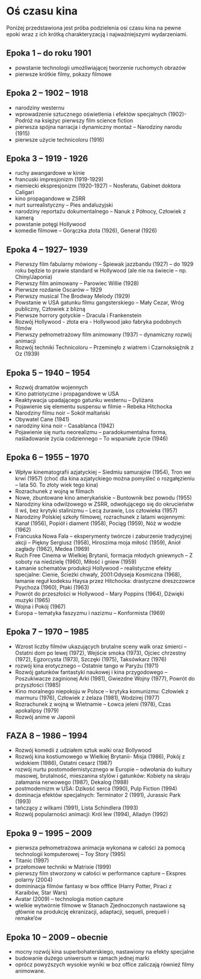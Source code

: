 # Oś czasu kina

Poniżej przedstawiona jest próba podzielenia osi czasu kina na pewne epoki wraz z ich krótką 
charakteryzacją i najważniejszymi wydarzeniami.

## Epoka 1 – do roku 1901
- powstanie technologii umożliwiającej tworzenie ruchomych obrazów
- pierwsze krótkie filmy, pokazy filmowe

## Epoka 2 – 1902 – 1918
- narodziny westernu
- wprowadzenie sztucznego oświetlenia i efektów specjalnych (1902)- Podróż na księżyc pierwszy film science fiction
- pierwsza spójna narracja i dynamiczny montaż – Narodziny narodu (1915)
- pierwsze użycie technicoloru (1916)

## Epoka 3 – 1919 - 1926	
- ruchy awangardowe w kinie
- francuski impresjonizm (1919-1929)
- niemiecki ekspresjonizm (1920-1927) – Nosferatu, Gabinet doktora Caligari
- kino propagandowe w ZSRR
- nurt surrealistyczny – Pies andaluzyjski
- narodziny reportażu dokumentalnego – Nanuk z Północy, Człowiek z kamerą
- powstanie potęgi Hollywood
- komedie filmowe – Gorączka złota (1926), Generał (1926)

## Epoka 4 – 1927– 1939	
- Pierwszy film fabularny mówiony – Śpiewak jazzbandu (1927) – do 1929 roku będzie to prawie standard w Hollywood (ale nie na świecie – np. Chiny/Japonia)
- Pierwszy film animowany – Parowiec Willie (1928)
- Pierwsze rozdanie Oscarów – 1929
- Pierwszy musical The Brodway Melody (1929)
- Powstanie w USA gatunku filmu gangsterskiego – Mały Cezar, Wróg publiczny, Człowiek z blizną
- Pierwsze horrory gotyckie – Dracula i Frankenstein
- Rozwój Hollywood -  złota era -  Hollywood jako fabryka podobnych filmów
- Pierwszy pełnometrażowy film animowany (1937) – dynamiczny rozwój animacji
- Rozwój techniki Technicoloru – Przeminęło z wiatrem i Czarnoksiężnik z Oz (1939)

## Epoka 5 – 1940 – 1954
- Rozwój dramatów wojennych 
- Kino patriotyczne i propagandowe w USA
- Reaktywacja upadającego gatunku westernu – Dyliżans
- Pojawienie się elementu suspensu w filmie – Rebeka Hitchocka
- Narodziny filmu noir – Sokół maltański
- Obywatel Cane (1941)
- narodziny kina noir - Casablanca (1942) 
- Pojawienie się nurtu neorealizmu – paradokumentalna forma, naśladowanie życia codziennego – To wspaniałe życie (1946)

## Epoka 6 – 1955 – 1970 
- Wpływ kinematografii azjatyckiej – Siedmiu samurajów (1954), Tron we krwi (1957) (choć dla kina azjatyckiego można pomyśleć o rozgałęzieniu – lata 50. To złoty wiek tego kina)
- Rozrachunek z wojną w filmach
- Nowe, zbuntowane kino amerykańskie – Buntownik bez powodu (1955)
- Narodziny kina odwilżowego  w ZSRR, odwołującego się do okrucieństw II wś, bez krytyki stalinizmu – Lecą żurawie, Los człowieka (1957)
- Narodziny Polskiej szkoły filmowej, rozrachunek z latami wojennymi: Kanał (1956), Popiół i diament (1958), Pociąg (1959), Nóż w wodzie (1962)
- Francuska Nowa Fala – eksperymenty twórcze i zaburzenie tradycyjnej akcji – Piękny Sergiusz (1958), Hiroszima moja miłość (1959), Anioł zagłady (1962), Medea (1969)
- Ruch Free Cinema w Wielkiej Brytanii, formacja młodych gniewnych – Z soboty na niedzielę (1960), Miłość i gniew (1959)
- Łamanie schematów produkcji Hollywood – realistyczne efekty specjalne: Cienie, Ścieżki chwały, 2001:Odyseja Kosmiczna (1968), łamanie reguł kodeksu Haysa przez Hitchocka: drastyczne dreszczowce Psychoza (1960), Ptaki (1963)
- Powrót do przeszłości w Hollywood – Mary Poppins (1964), Dźwięki muzyki (1965)
- Wojna i Pokój (1967)
- Europa – tematyka faszyzmu i nazizmu – Konformista (1969)

## Epoka 7 – 1970 – 1985
- Wzrost liczby filmów ukazujących brutalne sceny walk oraz śmierci – Ostatni dom po lewej (1972), Wejście smoka (1973), Ojciec chrzestny (1972), Egzorcysta (1973), Szczęki (1975), Taksówkarz (1976)
- rozwój kina erotycznego – Ostatnie tango w Paryżu (1971)
- Rozwój gatunków fantastyki naukowej i kina przygodowego – Poszukiwacze zaginionej Arki (1981), Gwiezdne Wojny (1977), Powrót do przyszłości (1985)
- Kino moralnego niepokoju w Polsce – krytyka komunizmu: Człowiek z marmuru (1976), Człowiek z żelaza (1981), Wodzirej (1977)
- Rozrachunek z wojną w Wietnamie – Łowca jeleni (1978), Czas apokalipsy (1979)
- Rozwój anime w Japonii

## FAZA 8 – 1986 – 1994
- Rozwój komedii z udziałem sztuk walki oraz Bollywood
- Rozwój kina kostiumowego w Wielkiej Brytanii- Misja (1986), Pokój z widokiem (1986), Ostatni cesarz (1987)
- rozwój nurtu postomodernistycznego w Europie – odwołania do kultury masowej, brutalność, mieszanina stylów i gatunków: Kobiety na skraju załamania nerwowego (1987), Dekalog (1988)
- postmodernizm w USA: Dzikość serca (1990), Pulp Fiction (1994)
- dominacja efektów specjalnych: Terminator 2 (1991), Jurassic Park (1993) 
- tańczący z wilkami (1991), Lista Schindlera (1993)
- Rozwój popularności animacji: Król lew (1994), Alladyn (1992)

## Epoka 9 – 1995 – 2009
- pierwsza pełnometrażowa animacja wykonana w całości za pomocą technologii komputerowej – Toy Story (1995)
- Titanic (1997)
- przełomowe techniki w Matrixie (1999)
- pierwszy film stworzony w całości w performance capture – Ekspres polarny (2004)
- domininacja filmów fantasy w box offfice (Harry Potter, Piraci z Karaibów, Star Wars)
- Avatar (2009) – technologia motion capture
- wielkie wytwórnie filmowe w Stanach Zjednoczonych nastawione są głównie na produkcję ekranizacji, adaptacji, sequeli, prequeli i remake’ów

## Epoka 10 – 2009 – obecnie
- mocny rozwój kina superbohaterskiego, nastawiony na efekty specjalne
- budowanie dużego uniwersum w ramach jednej marki
- oprócz powyższych wysokie wyniki w boz office zaliczają również filmy animowane.



